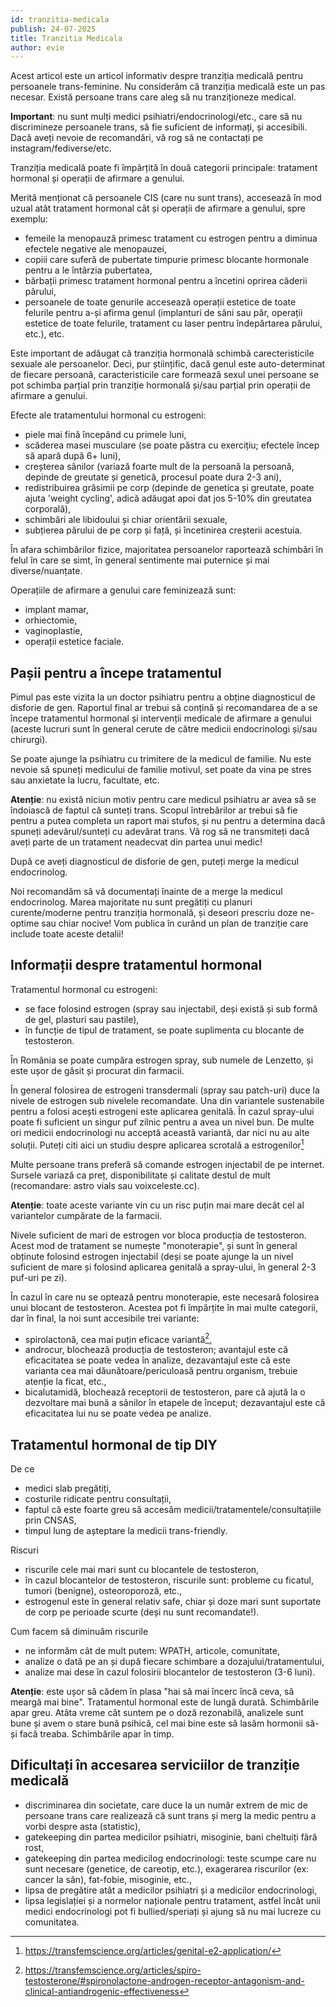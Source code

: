 ```yaml
---
id: tranzitia-medicala
publish: 24-07-2025
title: Tranzitia Medicala
author: evie
---
```


Acest articol este un articol informativ despre tranziția medicală pentru persoanele
trans-feminine. Nu considerăm că tranziția medicală este un pas necesar. Există persoane
trans care aleg să nu tranziționeze medical.

**Important**: nu sunt mulți medici psihiatri/endocrinologi/etc., care să nu discrimineze
persoanele trans, să fie suficient de informați, și accesibili. Dacă aveți nevoie de
recomandări, vă rog să ne contactați pe instagram/fediverse/etc.

Tranziția medicală poate fi împărțită în două categorii principale: tratament hormonal și
operații de afirmare a genului.

Merită menționat că persoanele CIS (care nu sunt trans), accesează în mod uzual atât
tratament hormonal cât și operații de afirmare a genului, spre exemplu:

- femeile la menopauză primesc tratament cu estrogen pentru a diminua efectele negative
  ale menopauzei,
- copiii care suferă de pubertate timpurie primesc blocante hormonale pentru a le întârzia
  pubertatea,
- bărbații primesc tratament hormonal pentru a încetini oprirea căderii părului,
- persoanele de toate genurile accesează operații estetice de toate felurile pentru a-și
  afirma genul (implanturi de sâni sau păr, operații estetice de toate felurile, tratament
  cu laser pentru îndepărtarea părului, etc.), etc.

Este important de adăugat că tranziția hormonală schimbă carecteristicile sexuale ale
persoanelor. Deci, pur științific, dacă genul este auto-determinat de fiecare persoană,
caracteristicile care formează sexul unei persoane se pot schimba parțial prin tranziție
hormonală și/sau parțial prin operații de afirmare a genului.

Efecte ale tratamentului hormonal cu estrogeni:

- piele mai fină începând cu primele luni,
- scăderea masei musculare (se poate păstra cu exercițiu; efectele încep să apară după 6+
  luni),
- creșterea sânilor (variază foarte mult de la persoană la persoană, depinde de greutate
  și genetică, procesul poate dura 2-3 ani),
- redistribuirea grăsimii pe corp (depinde de genetica și greutate, poate ajuta 'weight
  cycling', adică adăugat apoi dat jos 5-10% din greutatea corporală),
- schimbări ale libidoului și chiar orientării sexuale,
- subțierea părului de pe corp și față, și încetinirea creșterii acestuia.

În afara schimbărilor fizice, majoritatea persoanelor raportează schimbări în felul în
care se simt, în general sentimente mai puternice și mai diverse/nuanțate.

Operațiile de afirmare a genului care feminizează sunt:

- implant mamar,
- orhiectomie,
- vaginoplastie,
- operații estetice faciale.

## Pașii pentru a începe tratamentul

Pimul pas este vizita la un doctor psihiatru pentru a obține diagnosticul de disforie de
gen. Raportul final ar trebui să conțină și recomandarea de a se începe tratamentul
hormonal și intervenții medicale de afirmare a genului (aceste lucruri sunt în general
cerute de către medicii endocrinologi și/sau chirurgi).

Se poate ajunge la psihiatru cu trimitere de la medicul de familie. Nu este nevoie să
spuneți medicului de familie motivul, set poate da vina pe stres sau anxietate la lucru,
facultate, etc.

**Atenție**: nu există niciun motiv pentru care medicul psihiatru ar avea să se îndoiască
de faptul că sunteți trans. Scopul întrebărilor ar trebui să fie pentru a putea completa
un raport mai stufos, și nu pentru a determina dacă spuneți adevărul/sunteți cu adevărat
trans. Vă rog să ne transmiteți dacă aveți parte de un tratament neadecvat din partea unui
medic!

După ce aveți diagnosticul de disforie de gen, puteți merge la medicul endocrinolog.

Noi recomandăm să vă documentați înainte de a merge la medicul endocrinolog. Marea
majoritate nu sunt pregătiți cu planuri curente/moderne pentru tranziția hormonală, și
deseori prescriu doze ne-optime sau chiar nocive! Vom publica în curând un plan de
tranziție care include toate aceste detalii!

## Informații despre tratamentul hormonal

Tratamentul hormonal cu estrogeni:

- se face folosind estrogen (spray sau injectabil, deși există și sub formă de gel,
  plasturi sau pastile),
- în funcție de tipul de tratament, se poate suplimenta cu blocante de testosteron.

În România se poate cumpăra estrogen spray, sub numele de Lenzetto, și este ușor de găsit
și procurat din farmacii.

În general folosirea de estrogeni transdermali (spray sau patch-uri) duce la nivele de
estrogen sub nivelele recomandate. Una din variantele sustenabile pentru a folosi acești
estrogeni este aplicarea genitală. În cazul spray-ului poate fi suficient un singur puf
zilnic pentru a avea un nivel bun. De multe ori medicii endocrinologi nu acceptă această
variantă, dar nici nu au alte soluții. Puteți citi aici un studiu despre aplicarea
scrotală a estrogenilor[^1]

Multe persoane trans preferă să comande estrogen injectabil de pe internet. Sursele
variază ca preț, disponibilitate și calitate destul de mult (recomandare: astro vials sau
voixceleste.cc).

**Atenție**: toate aceste variante vin cu un risc puțin mai mare decât cel al variantelor
cumpărate de la farmacii.

Nivele suficient de mari de estrogen vor bloca producția de testosteron. Acest
mod de tratament se numește "monoterapie", și sunt în general obținute folosind
estrogen injectabil (deși se poate ajunge la un nivel suficient de mare și folosind
aplicarea genitală a spray-ului, în general 2-3 puf-uri pe zi).

În cazul în care nu se optează pentru monoterapie, este necesară folosirea unui blocant
de testosteron. Acestea pot fi împărțite în mai multe categorii, dar în final, la noi sunt
accesibile trei variante:

- spirolactonă, cea mai puțin eficace variantă[^2],
- androcur, blochează producția de testosteron; avantajul este că eficacitatea
  se poate vedea în analize, dezavantajul este că este varianta cea mai
  dăunătoare/periculoasă pentru organism, trebuie atenție la ficat, etc.,
- bicalutamidă, blochează receptorii de testosteron, pare că ajută la o
  dezvoltare mai bună a sânilor în etapele de început; dezavantajul este că
  eficacitatea lui nu se poate vedea pe analize.

## Tratamentul hormonal de tip DIY

De ce

- medici slab pregătiți,
- costurile ridicate pentru consultații,
- faptul că este foarte greu să accesăm medicii/tratamentele/consultațiile prin CNSAS,
- timpul lung de așteptare la medicii trans-friendly.

Riscuri

- riscurile cele mai mari sunt cu blocantele de testosteron,
- în cazul blocantelor de testosteron, riscurile sunt: probleme cu ficatul,
  tumori (benigne), osteoroporoză, etc.,
- estrogenul este în general relativ safe, chiar și doze mari sunt suportate de corp
  pe perioade scurte (deși nu sunt recomandate!).

Cum facem să diminuăm riscurile

- ne informăm cât de mult putem: WPATH, articole, comunitate,
- analize o dată pe an și după fiecare schimbare a dozajului/tratamentului,
- analize mai dese în cazul folosirii blocantelor de testosteron (3-6 luni).

**Atenție**: este ușor să cădem în plasa "hai să mai încerc încă ceva, să meargă mai bine".
Tratamentul hormonal este de lungă durată. Schimbările apar greu. Atâta vreme cât
suntem pe o doză rezonabilă, analizele sunt bune și avem o stare bună psihică, cel mai bine
este să lasăm hormonii să-și facă treaba. Schimbările apar în timp.

## Dificultați în accesarea serviciilor de tranziție medicală

- discriminarea din societate, care duce la un număr extrem de mic de persoane trans care
  realizează că sunt trans și merg la medic pentru a vorbi despre asta (statistic),
- gatekeeping din partea medicilor psihiatri, misoginie, bani cheltuiți fără rost,
- gatekeeping din partea medicilog endocrinologi: teste scumpe care nu sunt necesare
  (genetice, de careotip, etc.), exagerarea riscurilor (ex: cancer la sân), fat-fobie,
  misoginie, etc.,
- lipsa de pregătire atât a medicilor psihiatri și a medicilor endocrinologi,
- lipsa legislației și a normelor naționale pentru tratament, astfel încât unii medici
  endocrinologi pot fi bullied/speriați și ajung să nu mai lucreze cu comunitatea.

[^1]: https://transfemscience.org/articles/genital-e2-application/
[^2]: https://transfemscience.org/articles/spiro-testosterone/#spironolactone-androgen-receptor-antagonism-and-clinical-antiandrogenic-effectiveness
